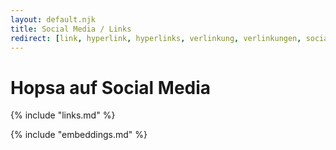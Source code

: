 ```yaml
---
layout: default.njk
title: Social Media / Links
redirect: [link, hyperlink, hyperlinks, verlinkung, verlinkungen, social-assets, socialassets, social]
---
```


<div class="flex justify-center">
    <h1 class="mx-auto">Hopsa auf Social Media</h1>
</div>

{% include "links.md" %}

<!-- ## Ausgewählte Inhalte -->
{% include "embeddings.md" %}
